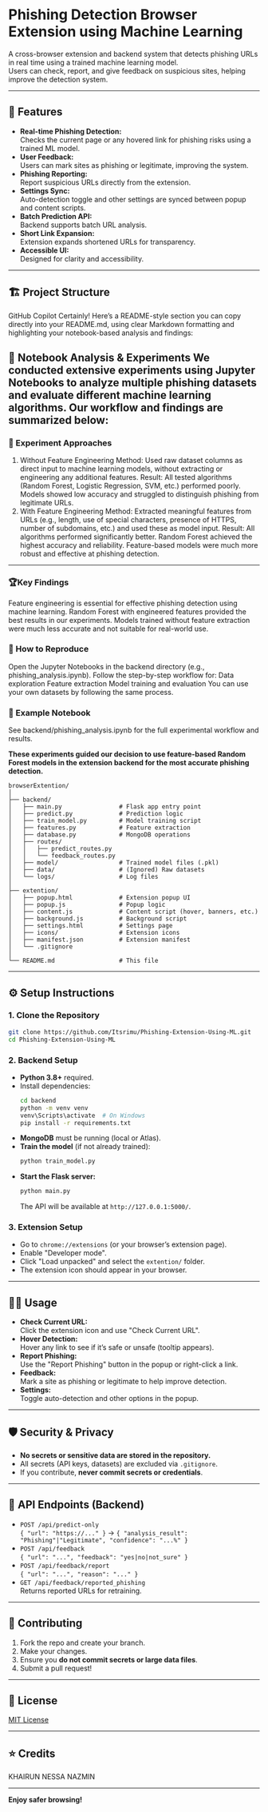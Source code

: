 # Phishing Detection Browser Extension using Machine Learning

A cross-browser extension and backend system that detects phishing URLs in real time using a trained machine learning model.  
Users can check, report, and give feedback on suspicious sites, helping improve the detection system.

---

## 🚀 Features

- **Real-time Phishing Detection:**  
  Checks the current page or any hovered link for phishing risks using a trained ML model.
- **User Feedback:**  
  Users can mark sites as phishing or legitimate, improving the system.
- **Phishing Reporting:**  
  Report suspicious URLs directly from the extension.
- **Settings Sync:**  
  Auto-detection toggle and other settings are synced between popup and content scripts.
- **Batch Prediction API:**  
  Backend supports batch URL analysis.
- **Short Link Expansion:**  
  Extension expands shortened URLs for transparency.
- **Accessible UI:**  
  Designed for clarity and accessibility.

---

## 🏗️ Project Structure

GitHub Copilot
Certainly! Here’s a README-style section you can copy directly into your README.md, using clear Markdown formatting and highlighting your notebook-based analysis and findings:

📓 **Notebook Analysis & Experiments**
We conducted extensive experiments using Jupyter Notebooks to analyze multiple phishing datasets and evaluate different machine learning algorithms. Our workflow and findings are summarized below:
---
### 🔬 Experiment Approaches
1. Without Feature Engineering
Method:
Used raw dataset columns as direct input to machine learning models, without extracting or engineering any additional features.
Result:
All tested algorithms (Random Forest, Logistic Regression, SVM, etc.) performed poorly.
Models showed low accuracy and struggled to distinguish phishing from legitimate URLs.
2. With Feature Engineering
Method:
Extracted meaningful features from URLs (e.g., length, use of special characters, presence of HTTPS, number of subdomains, etc.) and used these as model input.
Result:
All algorithms performed significantly better.
Random Forest achieved the highest accuracy and reliability.
Feature-based models were much more robust and effective at phishing detection.
---
### 🏆Key Findings
Feature engineering is essential for effective phishing detection using machine learning.
Random Forest with engineered features provided the best results in our experiments.
Models trained without feature extraction were much less accurate and not suitable for real-world use.

### 📁 How to Reproduce
Open the Jupyter Notebooks in the backend directory (e.g., phishing_analysis.ipynb).
Follow the step-by-step workflow for:
Data exploration
Feature extraction
Model training and evaluation
You can use your own datasets by following the same process.

### 🔗 Example Notebook
See backend/phishing_analysis.ipynb for the full experimental workflow and results.

**These experiments guided our decision to use feature-based Random Forest models in the extension backend for the most accurate phishing detection.**

```
browserExtention/
│
├── backend/
│   ├── main.py                # Flask app entry point
│   ├── predict.py             # Prediction logic
│   ├── train_model.py         # Model training script
│   ├── features.py            # Feature extraction
│   ├── database.py            # MongoDB operations
│   ├── routes/
│   │   ├── predict_routes.py
│   │   └── feedback_routes.py
│   ├── model/                 # Trained model files (.pkl)
│   ├── data/                  # (Ignored) Raw datasets
│   └── logs/                  # Log files
│
├── extention/
│   ├── popup.html             # Extension popup UI
│   ├── popup.js               # Popup logic
│   ├── content.js             # Content script (hover, banners, etc.)
│   ├── background.js          # Background script
│   ├── settings.html          # Settings page
│   ├── icons/                 # Extension icons
│   ├── manifest.json          # Extension manifest
│   └── .gitignore
│
└── README.md                  # This file
```

---

## ⚙️ Setup Instructions

### 1. **Clone the Repository**

```sh
git clone https://github.com/Itsrimu/Phishing-Extension-Using-ML.git
cd Phishing-Extension-Using-ML
```

### 2. **Backend Setup**

- **Python 3.8+** required.
- Install dependencies:
  ```sh
  cd backend
  python -m venv venv
  venv\Scripts\activate  # On Windows
  pip install -r requirements.txt
  ```
- **MongoDB** must be running (local or Atlas).
- **Train the model** (if not already trained):
  ```sh
  python train_model.py
  ```
- **Start the Flask server:**
  ```sh
  python main.py
  ```
  The API will be available at `http://127.0.0.1:5000/`.

### 3. **Extension Setup**

- Go to `chrome://extensions` (or your browser’s extension page).
- Enable "Developer mode".
- Click "Load unpacked" and select the `extention/` folder.
- The extension icon should appear in your browser.

---

## 🧑‍💻 Usage

- **Check Current URL:**  
  Click the extension icon and use "Check Current URL".
- **Hover Detection:**  
  Hover any link to see if it’s safe or unsafe (tooltip appears).
- **Report Phishing:**  
  Use the "Report Phishing" button in the popup or right-click a link.
- **Feedback:**  
  Mark a site as phishing or legitimate to help improve detection.
- **Settings:**  
  Toggle auto-detection and other options in the popup.

---

## 🛡️ Security & Privacy

- **No secrets or sensitive data are stored in the repository.**
- All secrets (API keys, datasets) are excluded via `.gitignore`.
- If you contribute, **never commit secrets or credentials**.

---

## 📝 API Endpoints (Backend)

- `POST /api/predict-only`  
  `{ "url": "https://..." }` → `{ "analysis_result": "Phishing"|"Legitimate", "confidence": "...%" }`
- `POST /api/feedback`  
  `{ "url": "...", "feedback": "yes|no|not_sure" }`
- `POST /api/feedback/report`  
  `{ "url": "...", "reason": "..." }`
- `GET /api/feedback/reported_phishing`  
  Returns reported URLs for retraining.

---

## 🧩 Contributing

1. Fork the repo and create your branch.
2. Make your changes.
3. Ensure you **do not commit secrets or large data files**.
4. Submit a pull request!

---

## 📄 License

[MIT License](LICENSE)

---


## ⭐ Credits

KHAIRUN NESSA NAZMIN


---

**Enjoy safer browsing!**
